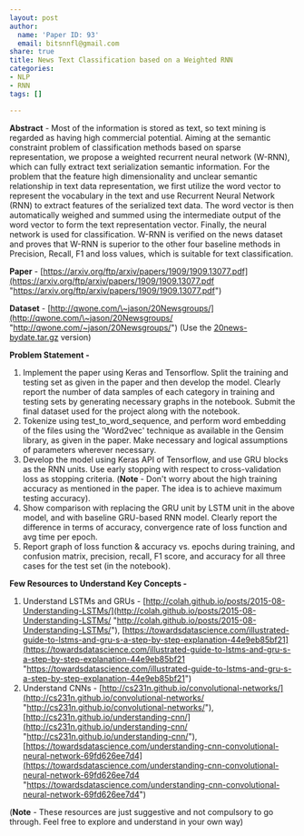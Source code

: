 ```yaml
---
layout: post
author:
  name: 'Paper ID: 93'
  email: bitsnnfl@gmail.com
share: true
title: News Text Classification based on a Weighted RNN
categories:
- NLP
- RNN
tags: []

---
```

**Abstract** - Most of the information is stored as text, so text mining is regarded as having high commercial potential. Aiming at the semantic constraint problem of classification methods based on sparse representation, we propose a weighted recurrent neural network (W-RNN), which can fully extract text serialization semantic information. For the problem that the feature high dimensionality and unclear semantic relationship in text data representation, we first utilize the word vector to represent the vocabulary in the text and use Recurrent Neural Network (RNN) to extract features of the serialized text data. The word vector is then automatically weighed and summed using the intermediate output of the word vector to form the text representation vector. Finally, the neural network is used for classification. W-RNN is verified on the news dataset and proves that W-RNN is superior to the other four baseline methods in Precision, Recall, F1 and loss values, which is suitable for text classification.

**Paper** - [https://arxiv.org/ftp/arxiv/papers/1909/1909.13077.pdf](https://arxiv.org/ftp/arxiv/papers/1909/1909.13077.pdf "https://arxiv.org/ftp/arxiv/papers/1909/1909.13077.pdf")

**Dataset** - [http://qwone.com/\~jason/20Newsgroups/](http://qwone.com/\~jason/20Newsgroups/ "http://qwone.com/~jason/20Newsgroups/") (Use the [20news-bydate.tar.gz](http://qwone.com/\~jason/20Newsgroups/20news-bydate.tar.gz) version)

**Problem Statement -**

1. Implement the paper using Keras and Tensorflow. Split the training and testing set as given in the paper and then develop the model. Clearly report the number of data samples of each category in training and testing sets by generating necessary graphs in the notebook. Submit the final dataset used for the project along with the notebook.
2. Tokenize using test_to_word_sequence, and perform word embedding of the files using the 'Word2vec' technique as available in the Gensim library, as given in the paper. Make necessary and logical assumptions of parameters wherever necessary.
3. Develop the model using Keras API of Tensorflow, and use GRU blocks as the RNN units. Use early stopping with respect to cross-validation loss as stopping criteria. (**Note** - Don't worry about the high training accuracy as mentioned in the paper. The idea is to achieve maximum testing accuracy).
4. Show comparison with replacing the GRU unit by LSTM unit in the above model, and with baseline GRU-based RNN model. Clearly report the difference in terms of accuracy, convergence rate of loss function and avg time per epoch.
5. Report graph of loss function & accuracy vs. epochs during training, and confusion matrix, precision, recall, F1 score, and accuracy for all three cases for the test set (in the notebook).

**Few Resources to Understand Key Concepts -**

1. Understand LSTMs and GRUs - [http://colah.github.io/posts/2015-08-Understanding-LSTMs/](http://colah.github.io/posts/2015-08-Understanding-LSTMs/ "http://colah.github.io/posts/2015-08-Understanding-LSTMs/"), [https://towardsdatascience.com/illustrated-guide-to-lstms-and-gru-s-a-step-by-step-explanation-44e9eb85bf21](https://towardsdatascience.com/illustrated-guide-to-lstms-and-gru-s-a-step-by-step-explanation-44e9eb85bf21 "https://towardsdatascience.com/illustrated-guide-to-lstms-and-gru-s-a-step-by-step-explanation-44e9eb85bf21")
2. Understand CNNs - [http://cs231n.github.io/convolutional-networks/](http://cs231n.github.io/convolutional-networks/ "http://cs231n.github.io/convolutional-networks/"), [http://cs231n.github.io/understanding-cnn/](http://cs231n.github.io/understanding-cnn/ "http://cs231n.github.io/understanding-cnn/"), [https://towardsdatascience.com/understanding-cnn-convolutional-neural-network-69fd626ee7d4](https://towardsdatascience.com/understanding-cnn-convolutional-neural-network-69fd626ee7d4 "https://towardsdatascience.com/understanding-cnn-convolutional-neural-network-69fd626ee7d4")

(**Note** - These resources are just suggestive and not compulsory to go through. Feel free to explore and understand in your own way)